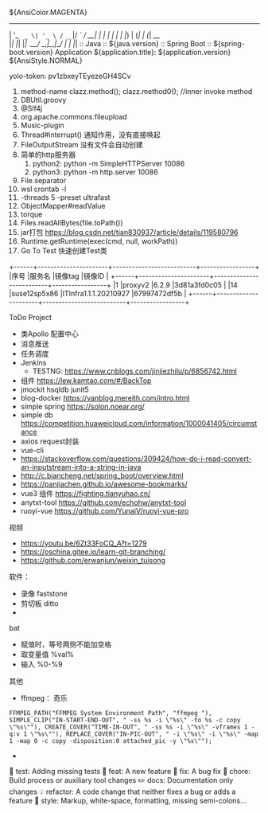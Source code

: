 ${AnsiColor.MAGENTA}
_ __ ___  _ __   __ _  __ _ ___
| '_ ` _ \| '_ \ / _` |/ _` / __|
| | | | | | |_) | (_| | (_| \__ \
|_| |_| |_| .__/ \__,_|\__,_|___/
          | |
          |_|
:: Java         :: ${java.version}
:: Spring Boot  :: ${spring-boot.version}
Application ${application.title}: ${application.version}
${AnsiStyle.NORMAL}

yolo-token: pv1zbxeyTEyezeGH4SCv

1. method-name
       clazz.method();
       clazz.method0(); //inner invoke method
2. DBUtil.groovy
3. @Slf4j
4. org.apache.commons.fileupload
5. Music-plugin 
6. Thread#interrupt() 通知作用，没有直接唤起
7. FileOutputStream 没有文件会自动创建
8. 简单的http服务器
    1. python2: python -m SimpleHTTPServer 10086
    2. python3: python -m http.server 10086
9. File.separator
10. wsl crontab -l
11. -threads 5 -preset ultrafast 
12. ObjectMapper#readValue
13. torque
14. Files.readAllBytes(file.toPath())
15. jar打包 https://blog.csdn.net/tian830937/article/details/119580796
16. Runtime.getRuntime(exec(cmd, null, workPath))
17. Go To Test 快速创建Test类

+------+----------------------+--------------------------+-----------------+
|序号  |服务名                |镜像tag                   |镜像ID        |
+------+----------------------+--------------------------+-----------------+
|1     |proxyv2               |6.2.9                     |3d81a3fd0c05  |
|14    |suse12sp5x86          |ITInfra1.1.1.20210927     |67997472df5b  |
+------+----------------------+--------------------------+-----------------+

ToDo Project

- 类Apollo 配置中心
- 消息推送
- 任务调度
- Jenkins 
    - TESTNG: https://www.cnblogs.com/jinjiezhilu/p/6856742.html
- 组件 https://lew.kamtao.com/#/BackTop
- jmockit hsqldb junit5
- blog-docker https://vanblog.mereith.com/intro.html
- simple spring https://solon.noear.org/
- simple db https://competition.huaweicloud.com/information/1000041405/circumstance
- axios request封装
- vue-cli
- https://stackoverflow.com/questions/309424/how-do-i-read-convert-an-inputstream-into-a-string-in-java
- http://c.biancheng.net/spring_boot/overview.html
- https://panjiachen.github.io/awesome-bookmarks/
- vue3 组件 https://fighting.tianyuhao.cn/
- anytxt-tool https://github.com/echohw/anytxt-tool
- ruoyi-vue https://github.com/YunaiV/ruoyi-vue-pro

视频
- https://youtu.be/6Zt33FoCQ_A?t=1279
- https://oschina.gitee.io/learn-git-branching/
- https://github.com/erwanjun/weixin_tuisong


软件：
- 录像 faststone
- 剪切板 ditto
- 


bat
- 赋值时，等号两侧不能加空格
- 取变量值 %val%
- 输入 %0-%9


其他
- ffmpeg： 奇乐
```
FFMPEG_PATH("FFMPEG System Environment Path", "ffmpeg "), SIMPLE_CLIP("IN-START-END-OUT", " -ss %s -i \"%s\" -to %s -c copy \"%s\""), CREATE_COVER("TIME-IN-OUT", " -ss %s -i \"%s\" -vframes 1 -q:v 1 \"%s\""), REPLACE_COVER("IN-PIC-OUT", " -i \"%s\" -i \"%s\" -map 1 -map 0 -c copy -disposition:0 attached_pic -y \"%s\"");  
```
- 



💍 test: Adding missing tests
🎸 feat: A new feature
🐛 fix: A bug fix
🤖 chore: Build process or auxiliary tool changes
✏️ docs: Documentation only changes
💡 refactor: A code change that neither fixes a bug or adds a feature
💄 style: Markup, white-space, formatting, missing semi-colons...
